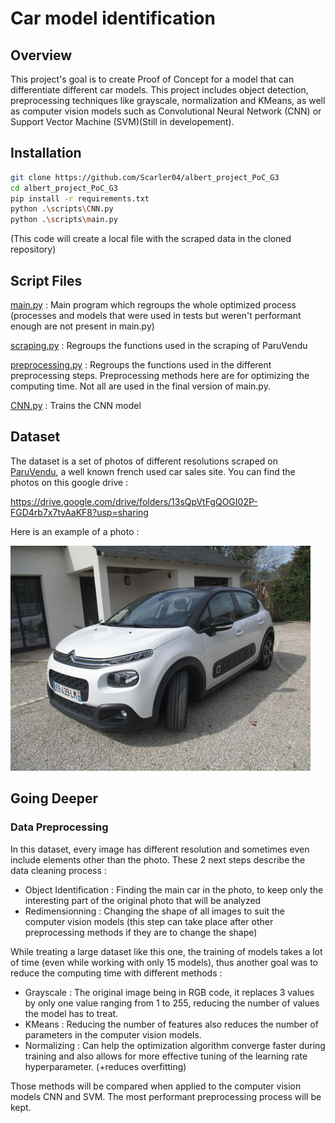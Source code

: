 # Car model identification

## Overview
This project's goal is to create Proof of Concept for a model that can differentiate different car models. This project includes object detection, preprocessing techniques like grayscale, normalization and KMeans, as well as computer vision models such as Convolutional Neural Network (CNN) or Support Vector Machine (SVM)(Still in developement).

## Installation

```bash
git clone https://github.com/Scarler04/albert_project_PoC_G3
cd albert_project_PoC_G3
pip install -r requirements.txt
python .\scripts\CNN.py
python .\scripts\main.py
```
(This code will create a local file with the scraped data in the cloned repository)

## Script Files
[main.py](scripts/main.py) : Main program which regroups the whole optimized process (processes and models that were used in tests but weren't performant enough are not present in main.py)

[scraping.py](scripts/scraping.py) : Regroups the functions used in the scraping of ParuVendu

[preprocessing.py](scripts/preprocessing.py) : Regroups the functions used in the different preprocessing steps. Preprocessing methods here are for optimizing the computing time. Not all are used in the final version of main.py.

[CNN.py](scripts/CNN.py) : Trains the CNN model

## Dataset
The dataset is a set of photos of different resolutions scraped on [ParuVendu](https://www.paruvendu.fr/), a well known french used car sales site. You can find the photos on this google drive :

https://drive.google.com/drive/folders/13sQpVtFgQOGI02P-FGD4rb7x7tvAaKF8?usp=sharing

Here is an example of a photo :

![Car photo](images/example1.jpg)

## Going Deeper

### Data Preprocessing

In this dataset, every image has different resolution and sometimes even include elements other than the photo. These 2 next steps describe the data cleaning process :
- Object Identification : Finding the main car in the photo, to keep only the interesting part of the original photo that will be analyzed
- Redimensionning : Changing the shape of all images to suit the computer vision models (this step can take place after other preprocessing methods if they are to change the shape)

While treating a large dataset like this one, the training of models takes a lot of time (even while working with only 15 models), thus another goal was to reduce the computing time with different methods :
- Grayscale : The original image being in RGB code, it replaces 3 values by only one value ranging from 1 to 255, reducing the number of values the model has to treat.
- KMeans : Reducing the number of features also reduces the number of parameters in the computer vision models.
- Normalizing : Can help the optimization algorithm converge faster during training and also allows for more effective tuning of the learning rate hyperparameter. (+reduces overfitting)

Those methods will be compared when applied to the computer vision models CNN and SVM. The most performant preprocessing process will be kept.
